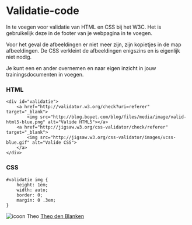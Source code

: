 # Validatie-code

In te voegen voor validatie van HTML en CSS bij het W3C.
Het is gebruikelijk deze in de footer van je webpagina in te voegen.

Voor het geval de afbeeldingen er niet meer zijn, zijn kopietjes in de map afbeeldingen.
De CSS verkleint de afbeeldingen enigszins en is eigenlijk niet nodig.

Je kunt een en ander overnemen en naar eigen inzicht in jouw trainingsdocumenten in voegen.

### HTML

```
<div id="validatie">
    <a href="http://validator.w3.org/check?uri=referer" target="_blank">
        <img src="http://blog.boyet.com/blog/files/media/image/valid-html5-blue.png" alt="Valide HTML5"></a>
    <a href="http://jigsaw.w3.org/css-validator/check/referer" target="_blank">
        <img src="http://jigsaw.w3.org/css-validator/images/vcss-blue.gif" alt="Valide CSS">
    </a>
</div>
```

### CSS

```
#validatie img {
    height: 1em;
    width: auto;
    border: 0;
    margin: 0 .3em;
}
```

![icoon Theo](https://lh4.googleusercontent.com/-8OFSrEMe-K8/AAAAAAAAAAI/AAAAAAAAAAA/JQWwoy-hKc0/s128-c-k/photo.jpg)
[Theo den Blanken](http://blanken5.home.xs4all.nl/ "Site van Theo") 
